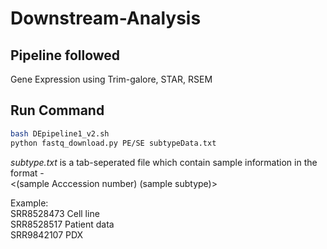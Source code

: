 # Downstream-Analysis

## Pipeline followed   
Gene Expression using Trim-galore, STAR, RSEM

## Run Command 
```bash
bash DEpipeline1_v2.sh
python fastq_download.py PE/SE subtypeData.txt
```

*subtype.txt* is a tab-seperated file which contain sample information in the format -  
<(sample Acccession number) (sample subtype)>

Example:<br />
SRR8528473	Cell line <br />
SRR8528517	Patient data <br />
SRR9842107	PDX <br />





